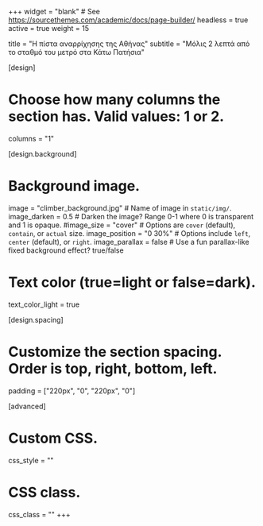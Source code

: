 +++
widget = "blank"  # See https://sourcethemes.com/academic/docs/page-builder/
headless = true
active = true
weight = 15

title = "Η πίστα αναρρίχησης της Αθήνας"
subtitle = "Μόλις 2 λεπτά από το σταθμό του μετρό στα Κάτω Πατήσια"

[design]
  # Choose how many columns the section has. Valid values: 1 or 2.
  columns = "1"

[design.background]
  # Background image.
  image = "climber_background.jpg"  # Name of image in `static/img/`.
  image_darken = 0.5  # Darken the image? Range 0-1 where 0 is transparent and 1 is opaque.
  #image_size = "cover"  #  Options are `cover` (default), `contain`, or `actual` size.
  image_position = "0 30%"  # Options include `left`, `center` (default), or `right`.
  image_parallax = false  # Use a fun parallax-like fixed background effect? true/false
  
  # Text color (true=light or false=dark).
  text_color_light = true

[design.spacing]
  # Customize the section spacing. Order is top, right, bottom, left.
  padding = ["220px", "0", "220px", "0"]

[advanced]
 # Custom CSS. 
 css_style = ""
 
 # CSS class.
 css_class = ""
+++
